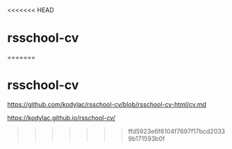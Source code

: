 <<<<<<< HEAD
# rsschool-cv
=======
# rsschool-cv


https://github.com/kodylac/rsschool-cv/blob/rsschool-cv-html/cv.md

https://kodylac.github.io/rsschool-cv/


>>>>>>> ffd5923e6f6104f7697f17bcd20339b171593b0f
